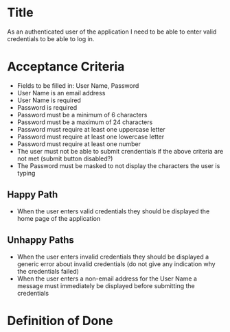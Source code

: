 # Title
As an authenticated user of the application I need to be able to enter valid credentials to be able to log in.

# Acceptance Criteria
* Fields to be filled in: User Name, Password
* User Name is an email address
* User Name is required
* Password is required
* Password must be a minimum of 6 characters
* Password must be a maximum of 24 characters
* Password must require at least one uppercase letter
* Password must require at least one lowercase letter
* Password must require at least one number
* The user must not be able to submit crendentials if the above criteria are not met (submit button disabled?)
* The Password must be masked to not display the characters the user is typing

## Happy Path
* When the user enters valid credentials they should be displayed the home page of the application

## Unhappy Paths
* When the user enters invalid credentials they should be displayed a generic error about invalid credentials (do not
give any indication why the credentials failed)
* When the user enters a non-email address for the User Name a message must immediately be displayed before submitting
the credentials

# Definition of Done

